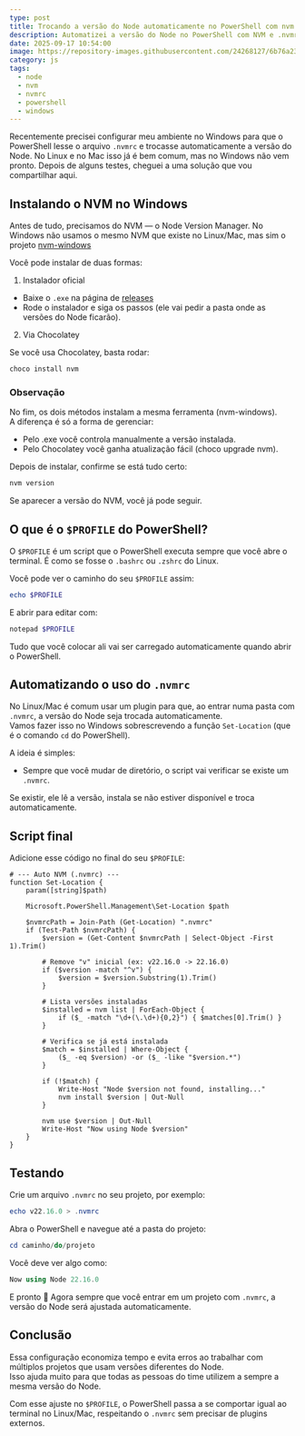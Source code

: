 ```yaml
---
type: post
title: Trocando a versão do Node automaticamente no PowerShell com nvm
description: Automatizei a versão do Node no PowerShell com NVM e .nvmrc
date: 2025-09-17 10:54:00
image: https://repository-images.githubusercontent.com/24268127/6b76a23f-40d7-4c68-ad10-fe2abc404f66
category: js
tags:
  - node
  - nvm
  - nvmrc
  - powershell
  - windows
---
```

Recentemente precisei configurar meu ambiente no Windows para que o PowerShell lesse o arquivo `.nvmrc` e trocasse automaticamente a versão do Node.
No Linux e no Mac isso já é bem comum, mas no Windows não vem pronto. Depois de alguns testes, cheguei a uma solução que vou compartilhar aqui.

## Instalando o NVM no Windows

Antes de tudo, precisamos do NVM — o Node Version Manager.
No Windows não usamos o mesmo NVM que existe no Linux/Mac, mas sim o projeto [nvm-windows](https://github.com/coreybutler/nvm-windows)

Você pode instalar de duas formas:

1. Instalador oficial

 - Baixe o `.exe` na página de [releases](https://github.com/coreybutler/nvm-windows/releases)
 - Rode o instalador e siga os passos (ele vai pedir a pasta onde as versões do Node ficarão).

2. Via Chocolatey

 Se você usa Chocolatey, basta rodar:
```powershell
choco install nvm
```

### Observação

No fim, os dois métodos instalam a mesma ferramenta (nvm-windows).  
A diferença é só a forma de gerenciar:

- Pelo .exe você controla manualmente a versão instalada.
- Pelo Chocolatey você ganha atualização fácil (choco upgrade nvm).

Depois de instalar, confirme se está tudo certo:

```powershell
nvm version
```

Se aparecer a versão do NVM, você já pode seguir.

## O que é o `$PROFILE` do PowerShell?

O `$PROFILE` é um script que o PowerShell executa sempre que você abre o terminal.
É como se fosse o `.bashrc` ou `.zshrc` do Linux.

Você pode ver o caminho do seu `$PROFILE` assim:
```powershell
echo $PROFILE
```

E abrir para editar com:
```powershell
notepad $PROFILE
```

Tudo que você colocar ali vai ser carregado automaticamente quando abrir o PowerShell.

## Automatizando o uso do `.nvmrc`

No Linux/Mac é comum usar um plugin para que, ao entrar numa pasta com `.nvmrc`, a versão do Node seja trocada automaticamente.  
Vamos fazer isso no Windows sobrescrevendo a função `Set-Location` (que é o comando `cd` do PowerShell).  

A ideia é simples:

- Sempre que você mudar de diretório, o script vai verificar se existe um `.nvmrc`.

Se existir, ele lê a versão, instala se não estiver disponível e troca automaticamente.

## Script final

Adicione esse código no final do seu `$PROFILE`:

```
# --- Auto NVM (.nvmrc) ---
function Set-Location {
    param([string]$path)

    Microsoft.PowerShell.Management\Set-Location $path

    $nvmrcPath = Join-Path (Get-Location) ".nvmrc"
    if (Test-Path $nvmrcPath) {
        $version = (Get-Content $nvmrcPath | Select-Object -First 1).Trim()

        # Remove "v" inicial (ex: v22.16.0 -> 22.16.0)
        if ($version -match "^v") {
            $version = $version.Substring(1).Trim()
        }

        # Lista versões instaladas
        $installed = nvm list | ForEach-Object {
            if ($_ -match "\d+(\.\d+){0,2}") { $matches[0].Trim() }
        }

        # Verifica se já está instalada
        $match = $installed | Where-Object {
            ($_ -eq $version) -or ($_ -like "$version.*")
        }

        if (!$match) {
            Write-Host "Node $version not found, installing..."
            nvm install $version | Out-Null
        }

        nvm use $version | Out-Null
        Write-Host "Now using Node $version"
    }
}
```

## Testando

Crie um arquivo `.nvmrc` no seu projeto, por exemplo:
```powershell
echo v22.16.0 > .nvmrc
```

Abra o PowerShell e navegue até a pasta do projeto:
```powershell
cd caminho/do/projeto
```

Você deve ver algo como:
```powershell
Now using Node 22.16.0
```

E pronto 🎉
Agora sempre que você entrar em um projeto com `.nvmrc`, a versão do Node será ajustada automaticamente.

## Conclusão

Essa configuração economiza tempo e evita erros ao trabalhar com múltiplos projetos que usam versões diferentes do Node.  
Isso ajuda muito para que todas as pessoas do time utilizem a sempre a mesma versão do Node.

Com esse ajuste no `$PROFILE`, o PowerShell passa a se comportar igual ao terminal no Linux/Mac, respeitando o `.nvmrc` sem precisar de plugins externos.
